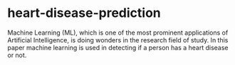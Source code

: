 # heart-disease-prediction
Machine Learning (ML), which is one of the most prominent applications of Artificial Intelligence, is doing wonders in the research field of study. In this paper machine learning is used in detecting if a person has a heart disease or not.
